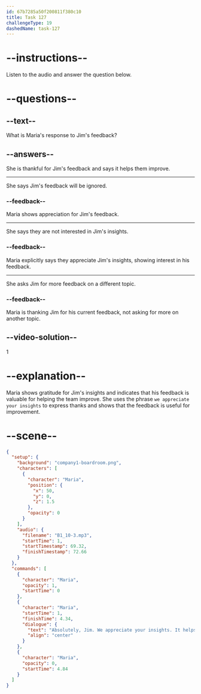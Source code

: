 ```yaml
---
id: 67b7285a50f200811f380c10
title: Task 127
challengeType: 19
dashedName: task-127
---
```


<!-- (audio) Maria: Absolutely, Jim. We appreciate your insights. It helps us improve. -->

# --instructions--

Listen to the audio and answer the question below.

# --questions--

## --text--

What is Maria's response to Jim's feedback?

## --answers--

She is thankful for Jim's feedback and says it helps them improve.

---

She says Jim's feedback will be ignored.

### --feedback--

Maria shows appreciation for Jim's feedback.

---

She says they are not interested in Jim's insights.

### --feedback--

Maria explicitly says they appreciate Jim's insights, showing interest in his feedback.

---

She asks Jim for more feedback on a different topic.

### --feedback--

Maria is thanking Jim for his current feedback, not asking for more on another topic.

## --video-solution--

1

# --explanation--

Maria shows gratitude for Jim's insights and indicates that his feedback is valuable for helping the team improve. She uses the phrase `we appreciate your insights` to express thanks and shows that the feedback is useful for improvement.

# --scene--

```json
{
  "setup": {
    "background": "company1-boardroom.png",
    "characters": [
      {
        "character": "Maria",
        "position": {
          "x": 50,
          "y": 0,
          "z": 1.5
        },
        "opacity": 0
      }
    ],
    "audio": {
      "filename": "B1_10-3.mp3",
      "startTime": 1,
      "startTimestamp": 69.32,
      "finishTimestamp": 72.66
    }
  },
  "commands": [
    {
      "character": "Maria",
      "opacity": 1,
      "startTime": 0
    },
    {
      "character": "Maria",
      "startTime": 1,
      "finishTime": 4.34,
      "dialogue": {
        "text": "Absolutely, Jim. We appreciate your insights. It helps us improve.",
        "align": "center"
      }
    },
    {
      "character": "Maria",
      "opacity": 0,
      "startTime": 4.84
    }
  ]
}
```
